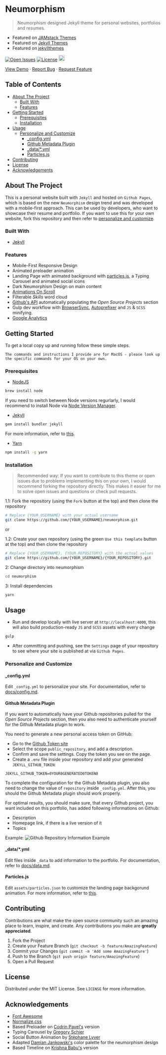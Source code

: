 # Neumorphism <!-- omit in toc -->

> Neumorphism designed Jekyll theme for personal websites, portfolios and resumes.

* Featured on [JAMstack Themes](https://jamstackthemes.dev/theme/jekyll-neumorphism/)
* Featured on [Jekyll Themes](https://jekyll-themes.com/neumorphism/)
* Featured on [jekyllthemes](http://jekyllthemes.org/themes/neumorphism/)

[![Open Issues](https://badgen.net/github/open-issues/longpdo/neumorphism)](https://github.com/longpdo/neumorphism/issues)
[![License](https://badgen.net/github/license/longpdo/neumorphism)](LICENSE)
<a href="https://jekyll-themes.com">
    <img src="https://img.shields.io/badge/featured%20on-JT-red.svg" height="20" alt="Jekyll Themes Shield" >
</a>

[View Demo](https://longpdo.github.io/neumorphism/) · [Report Bug](https://github.com/longpdo/neumorphism/issues) · [Request Feature](https://github.com/longpdo/neumorphism/issues)

<!-- TABLE OF CONTENTS -->
## Table of Contents <!-- omit in toc -->

* [About The Project](#about-the-project)
  * [Built With](#built-with)
  * [Features](#features)
* [Getting Started](#getting-started)
  * [Prerequisites](#prerequisites)
  * [Installation](#installation)
* [Usage](#usage)
  * [Personalize and Customize](#personalize-and-customize)
    * [_config.yml](#_configyml)
    * [Github Metadata Plugin](#github-metadata-plugin)
    * [_data/*.yml](#_datayml)
    * [Particles.js](#particlesjs)
* [Contributing](#contributing)
* [License](#license)
* [Acknowledgements](#acknowledgements)

<!-- ABOUT THE PROJECT -->

## About The Project


This is a personal website built with `Jekyll` and hosted on `Github Pages`, which is based on the new `Neumorphism` design trend and was developed with a mobile-first approach. This can be used by developers, who want to showcase their resume and portfolio. If you want to use this for your own website, fork this repository and then refer to [personalize and customize](#personalize-and-customize).

### Built With

* [Jekyll](https://jekyllrb.com/)

### Features

* Mobile-First Responsive Design
* Animated preloader animation
* Landing Page with animated background with [particles.js](https://vincentgarreau.com/particles.js/), a Typing Carousel and animated social icons
* Dark Neumorphism Design on main content
* [Animations On Scroll](https://michalsnik.github.io/aos/)
* Filterable *Skills* word cloud
* [Github's API](https://developer.github.com/v3/) automatically populating the *Open Source Projects* section
* Gulp dev workflow with [BrowserSync](https://browsersync.io/), [Autoprefixer](https://autoprefixer.github.io/) and `JS` & `SCSS` minifying.
* [Google Analytics](https://analytics.google.com/)

<!-- GETTING STARTED -->

## Getting Started

To get a local copy up and running follow these simple steps.

`The commands and instructions I provide are for MacOS - please look up the specific commands for your OS on your own.`

### Prerequisites

* [NodeJS](https://nodejs.org/en/)

```sh
brew install node
```

If you need to switch between Node versions regurlarly, I would recommend to install Node via [Node Version Manager](https://github.com/nvm-sh/nvm/blob/master/README.md#manual-install).

* [Jekyll](https://jekyllrb.com/)

```sh
gem install bundler jekyll
```

For more information, refer to [this](https://jekyllrb.com/docs/installation/).

* [Yarn](https://yarnpkg.com/)

```sh
npm install -g yarn
```

### Installation

> Recommended way: If you want to contribute to this theme or open issues due to problems implementing this on your own, I would recommend forking the repository directly. This makes it easier for me to solve open issues and questions or check pull requests.

1.1: Fork the repository (using the `Fork` button at the top) and then clone the repository

```sh
# Replace {YOUR_USERNAME} with your actual username
git clone https://github.com/{YOUR_USERNAME}/neumorphism.git
```

or

1.2: Create your own repository (using the green `Use this template` button at the top) and then clone the repository

```sh
# Replace {YOUR_USERNAME}, {YOUR_REPOSITORY} with the actual values
git clone https://github.com/{YOUR_USERNAME}/{YOUR_REPOSITORY}.git
```

2: Change directory into neumorphism

```sh
cd neumorphism
```

3: Install dependencies

```sh
yarn
```

<!-- USAGE EXAMPLES -->

## Usage

* Run and develop locally with live server at `http://localhost:4000`, this will also build production-ready `JS` and `SCSS` assets with every change

```sh
gulp
```

* After committing and pushing, see the `Settings` page of your repository to see where your site is published at via `Github Pages`.

### Personalize and Customize

#### _config.yml

Edit `_config.yml` to personalize your site. For documentation, refer to [docs/config.md](https://github.com/longpdo/neumorphism/blob/master/docs/config.md).

#### Github Metadata Plugin

If you want to automatically have your Github repositories pulled for the *Open Source Projects* section, then you also need to authenticate yourself for the Github Metadata plugin to work.

You need to generate a new personal access token on GitHub:

* Go to the [Github Token site](https://github.com/settings/tokens/new)
* Select the scope `public_repository`, and add a description.
* Confirm and save the settings. Copy the token you see on the page.
* Create a `.env` file inside your repository and add your generated `JEKYLL_GITHUB_TOKEN`:

```text
JEKYLL_GITHUB_TOKEN=0YOUR0GENERATED0TOKEN0
```

To complete the configuration for the Github Metadata plugin, you also need to change the value of `repository` inside `_config.yml`. After this, you should the Github Metadata plugin should work properly.

For optimal results, you should make sure, that every Github project, you want included on this portfolio, has added following informations on Github:

* Description
* Homepage link, if there is a live version of it
* Topics

Example:
![Github Repository Information Example][github-repo-info]

#### _data/*.yml

Edit files inside `_data` to add information to the portfolio. For documentation, refer to [docs/data.md](https://github.com/longpdo/neumorphism/blob/master/docs/data.md).

#### Particles.js

Edit `assets/particles.json` to customize the landing page backgorund animation. For more information, refer to [this](https://github.com/VincentGarreau/particles.js/#options).

<!-- CONTRIBUTING -->

## Contributing

Contributions are what make the open source community such an amazing place to learn, inspire, and create. Any contributions you make are **greatly appreciated**.

1. Fork the Project
2. Create your Feature Branch (`git checkout -b feature/AmazingFeature`)
3. Commit your Changes (`git commit -m 'Add some AmazingFeature'`)
4. Push to the Branch (`git push origin feature/AmazingFeature`)
5. Open a Pull Request

<!-- LICENSE -->

## License

Distributed under the MIT License. See `LICENSE` for more information.

<!-- ACKNOWLEDGEMENTS -->

## Acknowledgements

* [Font Awesome](https://fontawesome.com/)
* [Normalize.css](https://necolas.github.io/normalize.css/)
* Based Preloader on [Codrin Pavel's](https://codepen.io/zerospree/pen/aCjAz) version
* Typing Carousel by [Gregory Schier](https://codepen.io/gschier/pen/jkivt)
* Social Button Animation by [Stéphane Lyver](https://codepen.io/wouwi/pen/Lwrmi)
* Adapted [Damian Jankowski's](https://codepen.io/dolaron/pen/rNadmOE) color palette for the neumorphism design
* Based Timeline on [Krishna Babu's](https://codepen.io/krishnab/pen/OPwqbW) version

<!-- MARKDOWN LINKS & IMAGES -->

[product-screenshot]: https://raw.githubusercontent.com/longpdo/neumorphism/master/docs/screenshot.gif
[github-repo-info]: https://raw.githubusercontent.com/longpdo/neumorphism/master/docs/github-repo-info.png
